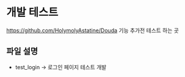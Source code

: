 # 개발 테스트

https://github.com/HolymolyAstatine/Douda 기능 추가전 테스트 하는 곳

## 파일 설명

- test_login -> 로그인 페이지 테스트 개발
